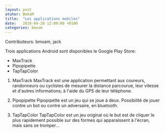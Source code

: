 ```yaml
---
layout: post
atuhor: BmXaM
title:  "Les applications mobiles"
date:   2018-04-28 12:00:00 +0100
categories: bmxam
---
```

Contributeurs: bmxam, jack

Trois applications Android sont disponibles le Google Play Store:
* MaxTrack
* Pipopipette
* TapTapColor


1. MaxTrack
MaxTrack est une application permettant aux coureurs, randonneurs ou cyclistes de mesurer la distance parcourue, leur vitesse et d'autres informations; à l'aide du GPS de leur téléphone.

2. Pipopipette
Pipopipette est un jeu qui se joue à deux. Possibilité de jouer contre un bot ou contre un adversaire, en bluetooth.

3. TapTapColor
TapTapColor est un jeu original où le but est de cliquer le plus rapidement possible sur des formes qui apparaissent à l'écran, mais sans se tromper...



